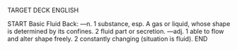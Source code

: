 TARGET DECK
ENGLISH

START
Basic
Fluid
Back: —n. 1 substance, esp. A gas or liquid, whose shape is determined by its confines. 2 fluid part or secretion. —adj. 1 able to flow and alter shape freely. 2 constantly changing (situation is fluid).
END
